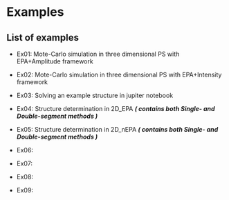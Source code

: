 
# Examples

## List of examples

- Ex01:  Mote-Carlo simulation in three dimensional PS with EPA+Amplitude framework
  
- Ex02:  Mote-Carlo simulation in three dimensional PS with EPA+Intensity framework
  
- Ex03:  Solving an example structure in jupiter notebook
  
- Ex04:  Structure determination in 2D_EPA  **_( contains both Single- and Double-segment methods )_**
  
- Ex05:  Structure determination in 2D_nEPA  **_( contains both Single- and Double-segment methods )_**
  
- Ex06:
  
- Ex07:
  
- Ex08:
  
- Ex09:



